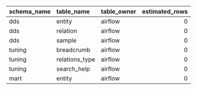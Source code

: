 | schema_name   | table_name     | table_owner   |   estimated_rows |   table_size |   full_table_size |
|:--------------|:---------------|:--------------|-----------------:|-------------:|------------------:|
| dds           | entity         | airflow       |                0 |         8192 |             98304 |
| dds           | relation       | airflow       |                0 |         8192 |             57344 |
| dds           | sample         | airflow       |                0 |         8192 |             16384 |
| tuning        | breadcrumb     | airflow       |                0 |         8192 |             16384 |
| tuning        | relations_type | airflow       |                0 |         8192 |              8192 |
| tuning        | search_help    | airflow       |                0 |         8192 |              8192 |
| mart          | entity         | airflow       |                0 |         8192 |              8192 |